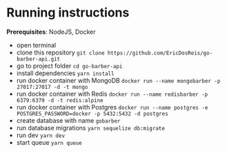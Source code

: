 # Running instructions

**Prerequisites**: NodeJS, Docker

* open terminal
* clone this repository `git clone https://github.com/EricDosReis/go-barber-api.git`
* go to project folder `cd go-barber-api`
* install dependencies `yarn install`
* run docker container with MongoDB `docker run --name mongobarber -p 27017:27017 -d -t mongo`
* run docker container with Redis `docker run --name redisbarber -p 6379:6379 -d -t redis:alpine`
* run docker container with Postgres `docker run --name postgres -e POSTGRES_PASSWORD=docker -p 5432:5432 -d postgres`
* create database with name `gobarber`
* run database migrations `yarn sequelize db:migrate`
* run dev `yarn dev`
* start queue `yarn queue`

